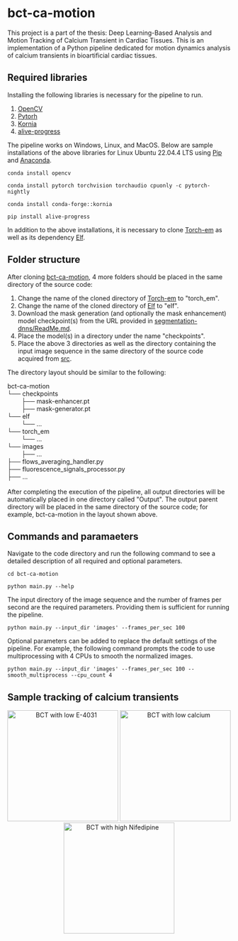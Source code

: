 # bct-ca-motion

This project is a part of the thesis: Deep Learning-Based Analysis and Motion Tracking of Calcium Transient in Cardiac Tissues.
This is an implementation of a Python pipeline dedicated for motion dynamics analysis of calcium transients in bioartificial cardiac tissues.

## Required libraries

Installing the following libraries is necessary for the pipeline to run.
1. [OpenCV](https://opencv.org/get-started/)
2. [Pytorh](https://pytorch.org/get-started/locally/)
3. [Kornia](https://github.com/kornia/kornia)
4. [alive-progress](https://github.com/rsalmei/alive-progress)

The pipeline works on Windows, Linux, and MacOS. Below are sample installations of the above libraries for Linux Ubuntu 22.04.4 LTS using [Pip](https://pypi.org/project/pip/) and [Anaconda](https://docs.anaconda.com/).
```
conda install opencv

conda install pytorch torchvision torchaudio cpuonly -c pytorch-nightly

conda install conda-forge::kornia

pip install alive-progress
```
In addition to the above installations, it is necessary to clone [Torch-em](https://github.com/constantinpape/torch-em) as well as its dependency [Elf](https://github.com/constantinpape/elf).

## Folder structure

After cloning [bct-ca-motion](https://github.com/maielshazly-git/bct-ca-motion), 4 more folders should be placed in the same directory of the source code:
1. Change the name of the cloned directory of [Torch-em](https://github.com/constantinpape/torch-em) to "torch_em".
2. Change the name of the cloned directory of [Elf](https://github.com/constantinpape/elf) to "elf".
3. Download the mask generation (and optionally the mask enhancement) model checkpoint(s) from the URL provided in [segmentation-dnns/ReadMe.md](segmentation-dnns/ReadMe.md).
4. Place the model(s) in a directory under the name "checkpoints".
5. Place the above 3 directories as well as the directory containing the input image sequence in the same directory of the source code acquired from [src](src).

The directory layout should be similar to the following:

bct-ca-motion <br />
└── checkpoints <br />
&emsp;&emsp;&nbsp;├── mask-enhancer.pt <br />
&emsp;&emsp;&nbsp;├── mask-generator.pt <br />
└── elf <br />
&emsp;&emsp;&nbsp;└── ... <br />
└── torch_em <br />
&emsp;&emsp;&nbsp;└── ... <br />
└── images <br />
&emsp;&emsp;&nbsp;├── ... <br />
├── flows_averaging_handler.py <br />
├── fluorescence_signals_processor.py <br />
├── ... <br />
<br />
After completing the execution of the pipeline, all output directories will be automatically placed in one directory called "Output". The output parent directory will be placed in the same directory of the source code; for example, bct-ca-motion in the layout shown above.

## Commands and paramaeters

Navigate to the code directory and run the following command to see a detailed description of all required and optional parameters.
```
cd bct-ca-motion

python main.py --help
```
The input directory of the image sequence and the number of frames per second are the required parameters. Providing them is sufficient for running the pipeline.
```
python main.py --input_dir 'images' --frames_per_sec 100
```
Optional parameters can be added to replace the default settings of the pipeline. For example, the following command prompts the code to use multiprocessing with 4 CPUs to smooth the normalized images.
```
python main.py --input_dir 'images' --frames_per_sec 100 --smooth_multiprocess --cpu_count 4
```

## Sample tracking of calcium transients

<p align="center">
  <img src="sample-output/e-4031_3nM.gif" width="250" title="BCT with low E-4031">
  <img src="sample-output/ca_0.8mM.gif" width="250" title="BCT with low calcium">
  <img src="sample-output/nif_10.0uM.gif" width="250" title="BCT with high Nifedipine">
</p>
